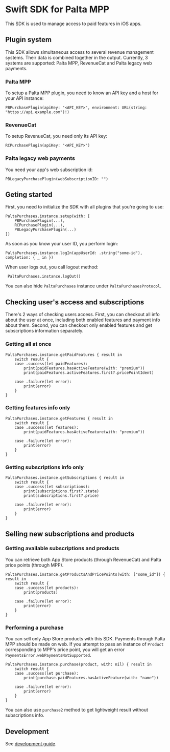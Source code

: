 # Swift SDK for Palta MPP

This SDK is used to manage access to paid features in iOS apps.

## Plugin system
This SDK allows simultaneous access to several revenue management systems. Their data is combined together in the output. Currently, 3 systems are supported: Palta MPP, RevenueCat and Palta legacy web payments.
### Palta MPP
To setup a Palta MPP plugin, you need to know an API key and a host for your API instance:
```
PBPurchasePlugin(apiKey: "<API_KEY>", environment: URL(string: "https://api.example.com")!)
```
### RevenueCat
To setup RevenueCat, you need only its API key:
```
RCPurchasePlugin(apiKey: "<API_KEY>")
```
### Palta legacy web payments
You need your app's web subscription id:
```
PBLegacyPurchasePlugin(webSubscriptionID: "")
```

## Geting started
First, you need to initialize the SDK with all plugins that you're going to use:
```
PaltaPurchases.instance.setup(with: [
    PBPurchasePlugin(...),
    RCPurchasePlugin(...),
    PBLegacyPurchasePlugin(...)
])
```

As soon as you know your user ID, you perform login:
```
PaltaPurchases.instance.logIn(appUserId: .string("some-id"), completion: { _ in })
```

When user logs out, you call logout method:
```
 PaltaPurchases.instance.logOut()
```

You can also hide `PaltaPurchases` instance under `PaltaPurchasesProtocol`.

## Checking user's access and subscriptions
There's 2 ways of checking users access. First, you can checkout all info about the user at once, including both enabled features and payment info about them. Second, you can checkout only enabled features and get subscriptions information separately.
### Getting all at once
```
PaltaPurchases.instance.getPaidFeatures { result in
    switch result {
    case .success(let paidFeatures):
        print(paidFeatures.hasActiveFeature(with: "premium"))
        print(paidFeatures.activeFeatures.first?.pricePointIdent)
        
    case .failure(let error):
        print(error)
    }
}
```

### Getting features info only
```
PaltaPurchases.instance.getFeatures { result in
    switch result {
    case .success(let features):
        print(paidFeatures.hasActiveFeature(with: "premium"))
        
    case .failure(let error):
        print(error)
    }
}
```

### Getting subscriptions info only
```
PaltaPurchases.instance.getSubscriptions { result in
    switch result {
    case .success(let subscriptions):
        print(subscriptions.first?.state)
        print(subscriptions.first?.price)
        
    case .failure(let error):
        print(error)
    }
}
```

## Selling new subscriptions and products
### Getting available subscriptions and products
You can retrieve both App Store products (through RevenueCat) and Palta price points (through MPP).
```
PaltaPurchases.instance.getProductsAndPricePoints(with: ["some_id"]) { result in
    switch result {
    case .success(let products):
        print(products)
        
    case .failure(let error):
        print(error)
    }
}
```
### Performing a purchase
You can sell only App Store products with this SDK. Payments through Palta MPP should be made on web. If you attempt to pass an instance of `Product` corresponding to MPP's price point, you will get an error `PaymentsError.webPaymentsNotSupported`.
```
PaltaPurchases.instance.purchase(product, with: nil) { result in
    switch result {
    case .success(let purchase):
        print(purchase.paidFeatures.hasActiveFeature(with: "name"))
        
    case .failure(let error):
        print(error)
    }
}
```

You can also use `purchase2` method to get lightweight result without subscriptions info.

## Development
See [development guide](DEVELOPMENT.md).
